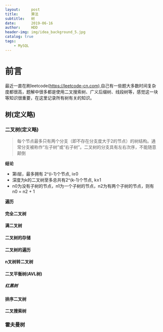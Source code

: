 ```yaml
---
layout:     post
title:      算法 
subtitle:   树
date:       2019-06-16
author:     HDD
header-img: img/idea_background_5.jpg
catalog: true
tags:
    - MySQL
---
```


# 前言
最近一直在刷leetcode(https://leetcode-cn.com),自己有一些题大多数时间复杂度都很高，题解中很多都是使用二叉搜索树、广义后缀树、线段树等，感觉这一块等知识很重要，在这里记录所有树有关的知识。

## 树(定义略)
### 二叉树(定义略)
> 每个节点最多只有两个分支（即不存在分支度大于2的节点）的树结构。通常分支被称作“左子树”或“右子树”。二叉树的分支具有左右次序，不能随意颠倒

**结论**
* 第i层，最多拥有 2^(i-1)个节点, i≥0 
* 深度为k的二叉树至多总共有2^(k-1)个节点, k≥1 
* n0为没有子树的节点，n1为一个子树的节点，n2为有两个子树的节点，则有 n0 = n2 + 1

**遍历**


#### 完全二叉树
#### 满二叉树
#### 二叉树的存储
#### 二叉树的遍历
#### n叉树转二叉树

#### 二叉平衡树(AVL树)

##### 红黑树

#### 排序二叉树
#### 二叉搜索树

### 霍夫曼树





### 



